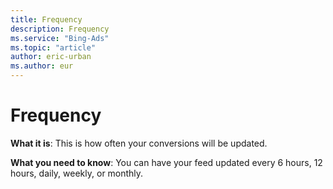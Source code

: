 ```yaml
---
title: Frequency
description: Frequency
ms.service: "Bing-Ads"
ms.topic: "article"
author: eric-urban
ms.author: eur
---
```


# Frequency

**What it is**: This is how often your conversions will be updated.

**What you need to know**: You can have your feed updated every 6 hours, 12 hours, daily, weekly, or monthly.


